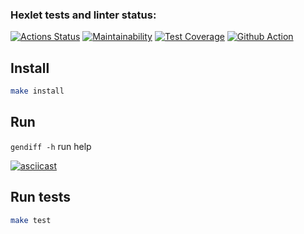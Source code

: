 ### Hexlet tests and linter status:
[![Actions Status](https://github.com/Leopv88/backend-project-46/workflows/hexlet-check/badge.svg)](https://github.com/Leopv88/backend-project-46/actions)
[![Maintainability](https://api.codeclimate.com/v1/badges/a5cbf3952b51453da334/maintainability)](https://codeclimate.com/github/Leopv88/backend-project-46/maintainability)
[![Test Coverage](https://api.codeclimate.com/v1/badges/a5cbf3952b51453da334/test_coverage)](https://codeclimate.com/github/Leopv88/backend-project-46/test_coverage)
[![Github Action](https://github.com/Leopv88/backend-project-46/workflows/github-actions/badge.svg)](https://github.com/Leopv88/backend-project-46/actions/workflows/)

## Install 

```bash
make install
```
## Run

`gendiff -h` run help

[![asciicast](https://asciinema.org/a/WP76d9qPBnATMKYm4x5iBEtcL.svg)](https://asciinema.org/a/WP76d9qPBnATMKYm4x5iBEtcL)

## Run tests

```bash
make test
```